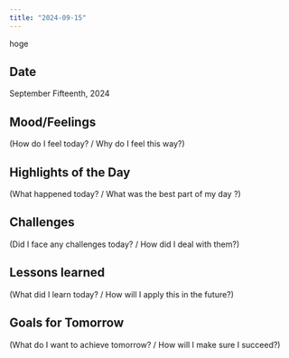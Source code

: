 ```yaml
---
title: "2024-09-15"
---
```


hoge

## Date
September Fifteenth, 2024

## Mood/Feelings
(How do I feel today? / Why do I feel this way?)

## Highlights of the Day
(What happened today? / What was the best part of my day ?)

## Challenges
(Did I face any challenges today? / How did I deal with them?)

## Lessons learned
(What did I learn today? / How will I apply this in the future?)

## Goals for Tomorrow
(What do I want to achieve tomorrow? / How will I make sure I succeed?)
